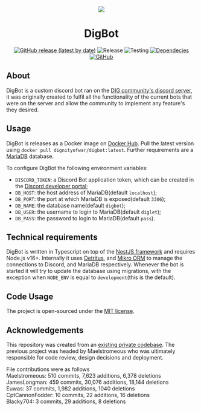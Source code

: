<div align="center">
  <img src="https://i.imgur.com/0V1aNuw.png"/>

  # DigBot

  [![GitHub release (latest by date)](https://img.shields.io/github/v/release/dignityofwar/digbot?label=version)](https://github.com/dignityofwar/digbot/releases)
  ![Release](https://github.com/dignityofwar/digbot/actions/workflows/main.yml/badge.svg)
  ![Testing](https://github.com/dignityofwar/digbot/actions/workflows/test.yml/badge.svg)
  [![Dependecies](https://img.shields.io/librariesio/github/dignityofwar/digbot)](https://libraries.io/github/dignityofwar/digbot)
  [![GitHub](https://img.shields.io/github/license/dignityofwar/digbot)](https://github.com/dignityofwar/digbot/blob/main/LICENSE)
</div>

## About

DigBot is a custom discord bot ran on the [DIG community's discord server](https://discord.gg/cjQBNpc), it was originally created to fulfil all the functionality of the current bots that were on the server and allow the community to implement any feature's they desired.
  
## Usage

DigBot is releases as a Docker image on [Docker Hub](https://hub.docker.com/r/dignityofwar/digbot). Pull the latest version using `docker pull dignityofwar/digbot:latest`. Further requirements are a [MariaDB](https://mariadb.org/) database.

To configure DigBot the following environment variables:

- `DISCORD_TOKEN`: a Discord Bot application token, which can be created in the [Discord developer portal](https://discord.com/developers/applications);
- `DB_HOST`: the host address of MariaDB(default `localhost`);
- `DB_PORT`: the port at which MariaDB is exposed(default `3306`);
- `DB_NAME`: the database name(default `digbot`);
- `DB_USER`: the username to login to MariaDB(default `diglet`);
- `DB_PASS`: the password to login to MariaDB(default `pass`).

## Technical requirements

DigBot is written in Typescript on top of the [NestJS framework](https://nestjs.com/) and requires Node.js v16+.
Internally it uses [Detritus](https://detritusjs.com/), and [Mikro ORM](https://mikro-orm.io/) to manage the connections to Discord, and MariaDB respectively.
Whenever the bot is started it will try to update the database using migrations, with the exception when `NODE_ENV` is equal to `development`(this is the default).

## Code Usage

The project is open-sourced under the [MIT license](LICENSE).

## Acknowledgements

This repository was created from an [existing private codebase](https://github.com/JamesLongman/DIGBot/releases/tag/0.0.1). The previous project was headed by Maelstromeous who was ultimately responsible for code review, design decisions and deployment.

File contributions were as follows  
Maelstromeous: 510 commits,  7,623 additions, 6,378 deletions  
JamesLongman: 459 commits, 30,076 additions, 18,144 deletions  
Euwas: 37 commits, 1,982 additions, 1040 deletions  
CptCannonFodder: 10 commits, 22 additions, 16 deletions  
Blacky704: 3 commits, 29 additions, 8 deletions  
